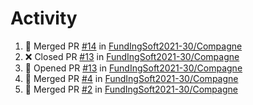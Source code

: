# Activity
<!--START_SECTION:activity-->
1. 🎉 Merged PR [#14](https://github.com/FundIngSoft2021-30/Compagne/pull/14) in [FundIngSoft2021-30/Compagne](https://github.com/FundIngSoft2021-30/Compagne)
2. ❌ Closed PR [#13](https://github.com/FundIngSoft2021-30/Compagne/pull/13) in [FundIngSoft2021-30/Compagne](https://github.com/FundIngSoft2021-30/Compagne)
3. 💪 Opened PR [#13](https://github.com/FundIngSoft2021-30/Compagne/pull/13) in [FundIngSoft2021-30/Compagne](https://github.com/FundIngSoft2021-30/Compagne)
4. 🎉 Merged PR [#4](https://github.com/FundIngSoft2021-30/Compagne/pull/4) in [FundIngSoft2021-30/Compagne](https://github.com/FundIngSoft2021-30/Compagne)
5. 🎉 Merged PR [#2](https://github.com/FundIngSoft2021-30/Compagne/pull/2) in [FundIngSoft2021-30/Compagne](https://github.com/FundIngSoft2021-30/Compagne)
<!--END_SECTION:activity-->
